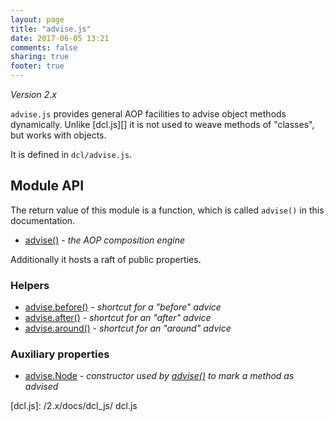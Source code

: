```yaml
---
layout: page
title: "advise.js"
date: 2017-06-05 13:21
comments: false
sharing: true
footer: true
---
```


*Version 2.x*

`advise.js` provides general AOP facilities to advise object methods dynamically. Unlike [dcl.js][] it is not used
to weave methods of "classes", but works with objects.

It is defined in `dcl/advise.js`.

## Module API

The return value of this module is a function, which is called `advise()` in this documentation.

* [advise()](/2.x/docs/advise_js/advise/) - *the AOP composition engine*

Additionally it hosts a raft of public properties.

### Helpers

* [advise.before()](/2.x/docs/advise_js/before/) - *shortcut for a "before" advice*
* [advise.after()](/2.x/docs/advise_js/after/) - *shortcut for an "after" advice*
* [advise.around()](/2.x/docs/advise_js/around/) - *shortcut for an "around" advice*

### Auxiliary properties

* [advise.Node](/2.x/docs/advise_js/node/) - *constructor used by [advise()](/2.x/docs/advise_js/advise/) to mark a method as advised*

[dcl.js]:  /2.x/docs/dcl_js/  dcl.js
